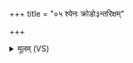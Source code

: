 +++
title = "०५ श्येनः क्रोडो३न्तरिक्षम्"

+++
<details><summary>मूलम् (VS)</summary>

श्ये॒नः क्रो॒डो॒३॒॑न्तरि॑क्षं पाज॒स्यं बृह॒स्पतिः॑ क॒कुद्बृ॑ह॒तीः कीक॑साः ॥
</details>